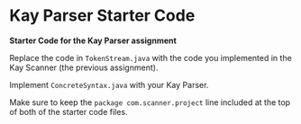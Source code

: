 # Kay Parser Starter Code
**Starter Code for the Kay Parser assignment**

Replace the code in `TokenStream.java` with the code you implemented in the Kay Scanner (the previous assignment).

Implement `ConcreteSyntax.java` with your Kay Parser. 

Make sure to keep the `package com.scanner.project` line included at the top of both of the starter code files.
